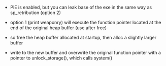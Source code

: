 - PIE is enabled, but you can leak base of the exe in the same way as sp_retribution (option 2)

- option 1 (print weaponry) will execute the function pointer located at the end of the original heap buffer (use after free)

- so free the heap buffer allocated at startup, then alloc a slightly larger buffer 

- write to the new buffer and overwrite the original function pointer with a pointer to unlock_storage(), which calls system()
